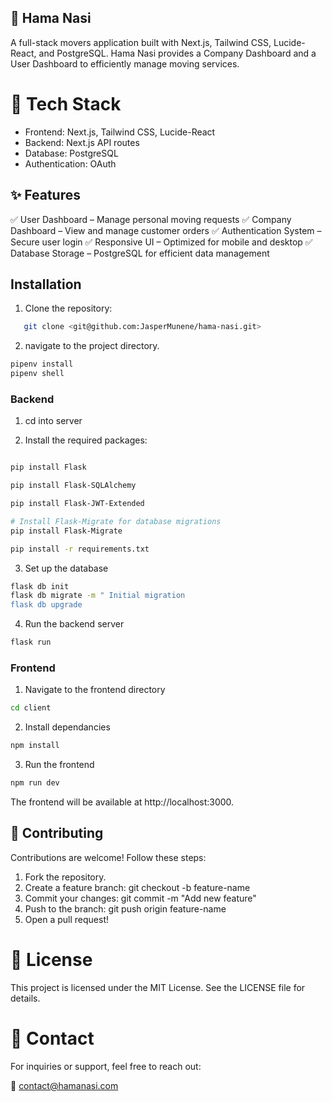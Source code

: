 ## 🚚 Hama Nasi

A full-stack movers application built with Next.js, Tailwind CSS, Lucide-React, and PostgreSQL. Hama Nasi provides a Company Dashboard and a User Dashboard to efficiently manage moving services.

# 🚀 Tech Stack
- Frontend: Next.js, Tailwind CSS, Lucide-React
- Backend: Next.js API routes
- Database: PostgreSQL
- Authentication: OAuth

## ✨ Features
✅ User Dashboard – Manage personal moving requests
✅ Company Dashboard – View and manage customer orders
✅ Authentication System – Secure user login 
✅ Responsive UI – Optimized for mobile and desktop
✅ Database Storage – PostgreSQL for efficient data management

## Installation
1. Clone the repository:
```bash
   git clone <git@github.com:JasperMunene/hama-nasi.git>
```
2. navigate to the project directory.
``` bash
pipenv install
pipenv shell
```

### Backend
1. cd into server

2. Install the required packages:
```bash

pip install Flask

pip install Flask-SQLAlchemy

pip install Flask-JWT-Extended

# Install Flask-Migrate for database migrations
pip install Flask-Migrate

pip install -r requirements.txt
```
3. Set up the database
```bash
flask db init
flask db migrate -m " Initial migration
flask db upgrade
```
4. Run the backend server
```bash
flask run
```

### Frontend
1. Navigate to the frontend directory
```bash
cd client
```
2. Install dependancies
```bash
npm install
```

3. Run the frontend
```bash
npm run dev
```
The frontend will be available at http://localhost:3000.

## 🤝 Contributing
Contributions are welcome! Follow these steps:

1. Fork the repository.
2. Create a feature branch: git checkout -b feature-name
3. Commit your changes: git commit -m "Add new feature"
4. Push to the branch: git push origin feature-name
5. Open a pull request! 

# 📜 License
This project is licensed under the MIT License. See the LICENSE file for details.

# 📩 Contact
For inquiries or support, feel free to reach out:

📧 contact@hamanasi.com













